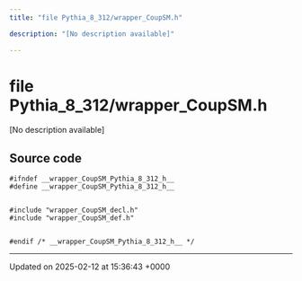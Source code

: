 ```yaml
---
title: "file Pythia_8_312/wrapper_CoupSM.h"

description: "[No description available]"

---
```


# file Pythia_8_312/wrapper_CoupSM.h

[No description available]




## Source code

```
#ifndef __wrapper_CoupSM_Pythia_8_312_h__
#define __wrapper_CoupSM_Pythia_8_312_h__


#include "wrapper_CoupSM_decl.h"
#include "wrapper_CoupSM_def.h"


#endif /* __wrapper_CoupSM_Pythia_8_312_h__ */
```


-------------------------------

Updated on 2025-02-12 at 15:36:43 +0000
